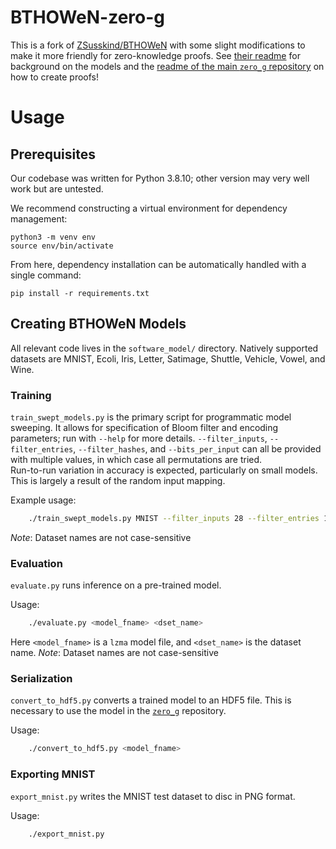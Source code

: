 # BTHOWeN-zero-g

This is a fork of [ZSusskind/BTHOWeN](https://github.com/ZSusskind/BTHOWeN) with some slight modifications to make it more friendly for zero-knowledge proofs.
See [their readme](https://github.com/ZSusskind/BTHOWeN/blob/master/README.md) for background on the models and the [readme of the main `zero_g` repository](https://github.com/zkp-gravity/zero_g/blob/main/README.md) on how to create proofs!

# Usage
## Prerequisites

Our codebase was written for Python 3.8.10; other version may very well work but are untested.

We recommend constructing a virtual environment for dependency management:
```
python3 -m venv env
source env/bin/activate
```

From here, dependency installation can be automatically handled with a single command:
```
pip install -r requirements.txt
```

## Creating BTHOWeN Models
All relevant code lives in the `software_model/` directory. Natively supported datasets are MNIST, Ecoli, Iris, Letter, Satimage, Shuttle, Vehicle, Vowel, and Wine.

### Training

`train_swept_models.py` is the primary script for programmatic model sweeping. It allows for specification of Bloom filter and encoding parameters; run with `--help` for more details.  `--filter_inputs`, `--filter_entries`, `--filter_hashes`, and `--bits_per_input` can all be provided with multiple values, in which case all permutations are tried.  
Run-to-run variation in accuracy is expected, particularly on small models. This is largely a result of the random input mapping.  

Example usage: 
```bash
    ./train_swept_models.py MNIST --filter_inputs 28 --filter_entries 1024 --filter_hashes 2 --bits_per_input 2
```  
*Note*: Dataset names are not case-sensitive

### Evaluation

`evaluate.py` runs inference on a pre-trained model.

Usage:
```bash
    ./evaluate.py <model_fname> <dset_name>
```

Here `<model_fname>` is a `lzma` model file, and `<dset_name>` is the dataset name. 
*Note*: Dataset names are not case-sensitive

### Serialization

`convert_to_hdf5.py` converts a trained model to an HDF5 file. This is necessary to use the model in the [`zero_g`](https://github.com/zkp-gravity/zero_g) repository. 

Usage:
```bash
    ./convert_to_hdf5.py <model_fname>
```

### Exporting MNIST

`export_mnist.py` writes the MNIST test dataset to disc in PNG format.

Usage:
```bash
    ./export_mnist.py
```